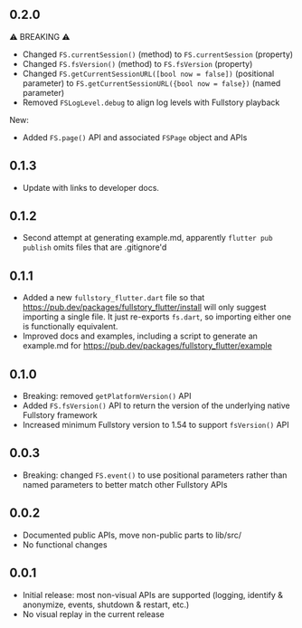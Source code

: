 ## 0.2.0

⚠️ BREAKING ⚠️

- Changed `FS.currentSession()` (method) to `FS.currentSession` (property)
- Changed `FS.fsVersion()` (method) to `FS.fsVersion` (property)
- Changed `FS.getCurrentSessionURL([bool now = false])` (positional parameter) to `FS.getCurrentSessionURL({bool now = false})` (named parameter)
- Removed `FSLogLevel.debug` to align log levels with Fullstory playback

New:

- Added `FS.page()` API and associated `FSPage` object and APIs

## 0.1.3

- Update with links to developer docs.

## 0.1.2

- Second attempt at generating example.md, apparently `flutter pub publish` omits files that are .gitignore'd

## 0.1.1

- Added a new `fullstory_flutter.dart` file so that https://pub.dev/packages/fullstory_flutter/install will only suggest importing a single file. It just re-exports `fs.dart`, so importing either one is functionally equivalent.
- Improved docs and examples, including a script to generate an example.md for https://pub.dev/packages/fullstory_flutter/example

## 0.1.0

- Breaking: removed `getPlatformVersion()` API
- Added `FS.fsVersion()` API to return the version of the underlying native Fullstory framework
- Increased minimum Fullstory version to 1.54 to support `fsVersion()` API

## 0.0.3

- Breaking: changed `FS.event()` to use positional parameters rather than named parameters to better match other Fullstory APIs

## 0.0.2

- Documented public APIs, move non-public parts to lib/src/
- No functional changes

## 0.0.1

- Initial release: most non-visual APIs are supported (logging, identify & anonymize, events, shutdown & restart, etc.)
- No visual replay in the current release
